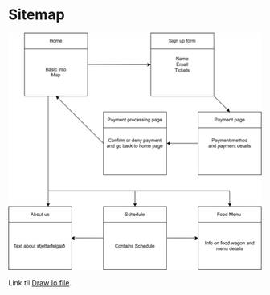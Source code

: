 # Sitemap
![Sitemap image](https://github.com/TheTimidMew/Vefhonnun_verkefni_6/blob/main/Sitemap/Site_map.drawio.svg)

Link til [Draw Io file](https://github.com/TheTimidMew/Vefhonnun_verkefni_6/blob/main/Sitemap/Site_map.drawio).
